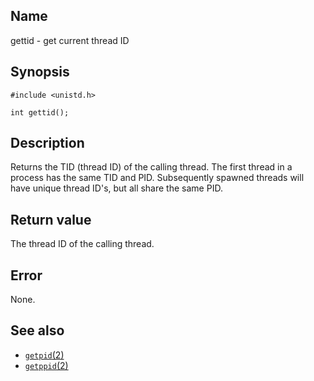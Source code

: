 ## Name

gettid - get current thread ID

## Synopsis

```**c++
#include <unistd.h>

int gettid();
```

## Description

Returns the TID (thread ID) of the calling thread. The first thread in a process has the same TID and PID. Subsequently spawned threads will have unique thread ID's, but all share the same PID.

## Return value

The thread ID of the calling thread.

## Error

None.

## See also

-   [`getpid`(2)](help://man/2/getpid)
-   [`getppid`(2)](help://man/2/getppid)
